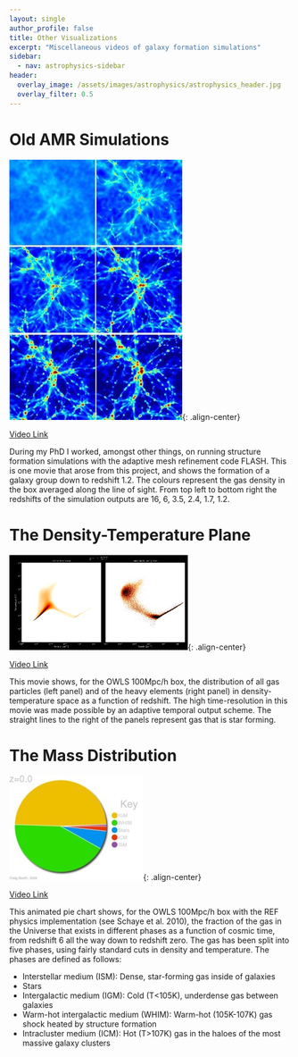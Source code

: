 ```yaml
---
layout: single
author_profile: false
title: Other Visualizations
excerpt: "Miscellaneous videos of galaxy formation simulations"
sidebar:
  - nav: astrophysics-sidebar
header:
  overlay_image: /assets/images/astrophysics/astrophysics_header.jpg
  overlay_filter: 0.5
---
```


# Old AMR Simulations

![Frame from AMR gas simulation](/assets/images/astrophysics/other-movies/amr_frames.jpg){: .align-center}

[Video Link](/assets/videos/astrophysics/other-movies/amr_frames.avi)

During my PhD I worked, amongst other things, on running structure formation simulations with the adaptive mesh refinement code FLASH. This is one movie that arose from this project, and shows the formation of a galaxy group down to redshift 1.2. The colours represent the gas density in the box averaged along the line of sight. From top left to bottom right the redshifts of the simulation outputs are 16, 6, 3.5, 2.4, 1.7, 1.2.

# The Density-Temperature Plane

![Frame from Density-Temperature Plot Movie](/assets/images/astrophysics/other-movies/rhot.png){: .align-center}

[Video Link](/assets/videos/astrophysics/other-movies/rhot.avi)

This movie shows, for the OWLS 100Mpc/h box, the distribution of all gas particles (left panel) and of the heavy elements (right panel) in density-temperature space as a function of redshift. The high time-resolution in this movie was made possible by an adaptive temporal output scheme. The straight lines to the right of the panels represent gas that is star forming.

# The Mass Distribution

![Frame from Gas Phase Pie Chart](/assets/images/astrophysics/other-movies/mass_distribution.jpg){: .align-center}

[Video Link](/assets/videos/astrophysics/other-movies/mass_distribution.avi)

This animated pie chart shows, for the OWLS 100Mpc/h box with the REF physics implementation (see Schaye et al. 2010), the fraction of the gas in the Universe that exists in different phases as a function of cosmic time, from redshift 6 all the way down to redshift zero. The gas has been split into five phases, using fairly standard cuts in density and temperature. The phases are defined as follows:

- Interstellar medium (ISM): Dense, star-forming gas inside of galaxies
- Stars
- Intergalactic medium (IGM): Cold (T<105K), underdense gas between galaxies
- Warm-hot intergalactic medium (WHIM): Warm-hot (105K-107K) gas shock heated by structure formation
- Intracluster medium (ICM): Hot (T>107K) gas in the haloes of the most massive galaxy clusters
